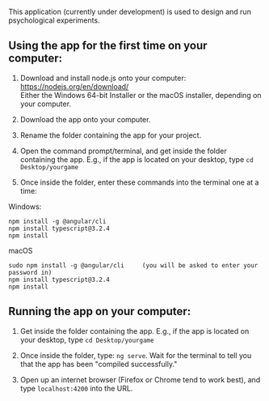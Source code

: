 This application (currently under development) is used to design and run psychological experiments. 

## Using the app for the first time on your computer: 
1) Download and install node.js onto your computer: https://nodejs.org/en/download/  
Either the Windows 64-bit Installer or the macOS installer, depending on your computer.

2) Download the app onto your computer. 

3) Rename the folder containing the app for your project. 

4) Open the command prompt/terminal, and get inside the folder containing the app. E.g., if the app is located on your desktop, type `cd Desktop/yourgame`

5) Once inside the folder, enter these commands into the terminal one at a time:

Windows: 
```
npm install -g @angular/cli
npm install typescript@3.2.4
npm install
```
macOS 
```
sudo npm install -g @angular/cli     (you will be asked to enter your password in)
npm install typescript@3.2.4
npm install
```

## Running the app on your computer:
1) Get inside the folder containing the app. E.g., if the app is located on your desktop, type `cd Desktop/yourgame`

2) Once inside the folder, type: `ng serve`. Wait for the terminal to tell you that the app has been "compiled successfully."

3) Open up an internet browser (Firefox or Chrome tend to work best), and type `localhost:4200` into the URL. 

